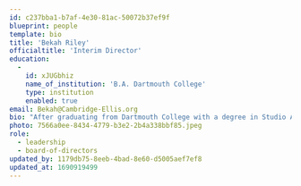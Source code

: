 ```yaml
---
id: c237bba1-b7af-4e30-81ac-50072b37ef9f
blueprint: people
template: bio
title: 'Bekah Riley'
officialtitle: 'Interim Director'
education:
  -
    id: xJUGbhiz
    name_of_institution: 'B.A. Dartmouth College'
    type: institution
    enabled: true
email: Bekah@Cambridge-Ellis.org
bio: "After graduating from Dartmouth College with a degree in Studio Art and Education, I joined Teach for America. I spent two years teaching bi-lingual preschool in Delaware, where I gained a passion for bringing topics of social justice into the early childhood sphere. I am a native of upstate New York and spent several years teaching and directing at a small, nature-based, cooperative preschool there. After moving to Boston with my husband and two cats, I was lucky enough to find a forever home in CES. As the Interim Director, my role is to support teachers as they facilitate student-led learning through discovery and play, and caregivers as they embark on their child's first school experience."
photo: 7566a0ee-8434-4779-b3e2-2b4a338bbf85.jpeg
role:
  - leadership
  - board-of-directors
updated_by: 1179db75-8eeb-4bad-8e60-d5005aef7ef8
updated_at: 1690919499
---
```

